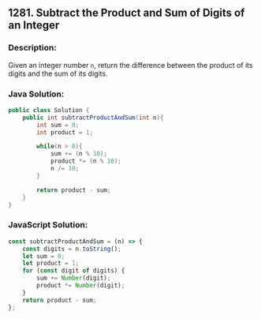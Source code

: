 
## 1281. Subtract the Product and Sum of Digits of an Integer

### Description:
Given an integer number ```n```, return the difference between the product of its digits and the sum of its digits.


### Java Solution:
```Java
public class Solution {
    public int subtractProductAndSum(int n){
        int sum = 0;
        int product = 1;

        while(n > 0){
            sum += (n % 10);
            product *= (n % 10);
            n /= 10;
        }

        return product - sum;
    }
}
```

### JavaScript Solution:
```JavaScript
const subtractProductAndSum = (n) => {
    const digits = n.toString();
    let sum = 0;
    let product = 1;
    for (const digit of digits) {
        sum += Number(digit);
        product *= Number(digit);
    }
    return product - sum;
};
```